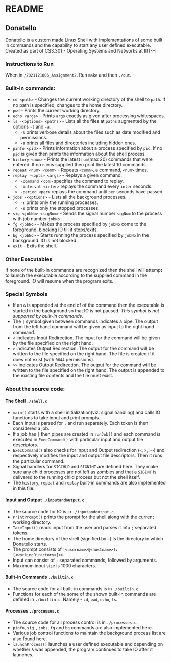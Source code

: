 # README

## Donatello

Donatello is a custom made Linux Shell with implementations of some built in commands and the capability to start any user defined executable. Created as part of CS3.301 - Operating Systems and Networks at IIIT-H

### Instructions to Run

When in `/2021121006_Assignment2`. Run `make` and then `./out`.

### Built-in commands:

* `cd <path>` - Changes the current working directory of the shell to `path`. If no path is specified, changes to the home directory.
* `pwd` - Prints the current working directory.
* `echo <args>` - Prints `args` exactly as given after processing whitespaces.
* `ls -<options> <paths>` - Lists all the files at `paths` augmented by the options `-l` and `-a`.
  * `-l` prints verbose details about the files such as date modified and permissions.
  * `-a` prints all files and directories including hidden ones.
* `pinfo <pid>` - Prints information about a process specified by `pid`. If no `pid` is given then prints the information about the shell process.
* `history <num>` - Prints the latest `num`(max 20) commands that were entered. If no `num` is supplied then print the latest 10 commands.
* `repeat <num> <comm>` - Repeats `<comm>`, a command, `<num>` times.
* `replay -<opts> <args>` - Replays a given command.
  * `-command <com>` specifies the command to replay.
  * `-interval <inter>` replays the command every `inter` seconds.
  * `-period <per>` replays the command until `per` seconds have passed.
* `jobs -<options>` - Lists all the background processes.
  * `-r` prints only the running processes.
  * `-s` prints only the stopped processes.
* `sig <jobNo> <sigNum>` - Sends the signal number `sigNum` to the process with job number `jobNo`
* `fg <jobNo>` - Makes the process specified by `jobNo` come to the foreground, blocking IO till it stops/exits.
* `bg <jobNo>` - Starts running the process specified by `jobNo` in the background. IO is not blocked.
* `exit` - Exits the shell.

### Other Executables

If none of the built-in commands are recognized then the shell will attempt to launch the executable according to the supplied command in the foreground. IO will resume when the program exits.

### Special Symbols

* If an `&` is appended at the end of of the command then the executable is started in the background so that IO is not paused. _This symbol is not supported by built-in commands_.
* The `|` symbol given between commands indicates a pipe. The output from the left hand command will be given as input to the right hand command.
* `<` indicates Input Redirection. The input for the command will be given by the file specified on the right hand.
* `>` indicates Output Redirection. The output for the command will be written to the file specified on the right hand. The file is created if it does not exist (with `0644` permissions).
* `>>` indicates Output Redirection. The output for the command will be written to the file specified on the right hand. The output is appended to the existing file contents and the file must exist. 

### About the source code:

#### The Shell `./shell.c`

* `main()` starts with a shell initialization(viz. signal handling) and calls IO functions to take input and print prompts.
* Each input is parsed for `;` and run separately. Each token is then considered a job.
* If a job has `|` then pipes are created in `runJob()` and each command is executed in `ExecCommand()` with particular input and output file descriptors.
* `ExecCommand()` also checks for Input and Output redirection (`<`, `>`, `>>`) and respectively modifies the input and output file descriptors. Then it runs the particular command.
* Signal handlers for `SIGCHLD` and `SIGNINT` are defined here. They make sure any child processes are not left as zombies and that a `SIGINT` is delivered to the running child process but not the shell itself.
* The `history`, `repeat` and `replay`  built-in commands are also implemented in this file.

#### Input and Output `./inputandoutput.c`

* The source code for IO is in `./inputandoutput.c`.
* `PrintPrompt()` prints the prompt for the shell along with the current working directory.
* `TakeInput()` reads input from the user and parses it into `;` separated tokens.
* The home directory of the shell (signified by `~`) is the directory in which Donatello starts.
* The prompt consists of `[<username>@<hostname>]:[<workingDirectory>]>>`.
* Input can consist of `;` separated commands, followed by arguments.
* Maximum input size is 1000 characters.

#### Built-in Commands `./builtin.c`

* The source code for all built-in commands is in `./builtin.c`.
* Functions for each of the some of the shown built-in commands are defined in `./builtin.c`. Namely - `cd`, `pwd`, `echo`, `ls`.

#### Processes `./processes.c`

* The source code for all process control is in `./processes.c`.
* `pinfo`, `sig `, `jobs`, `fg` and `bg` commands are also implemented here.
* Various job control functions to maintain the background process list are also found here.
* `launchProcess()` launches a user defined executable and depending on whether `&` was appended, the program continues to take IO after it launches.
